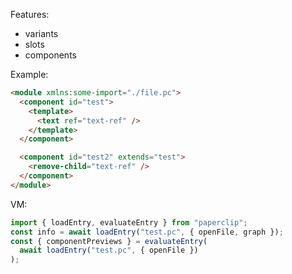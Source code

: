 Features:

- variants
- slots
- components

Example:

```html
<module xmlns:some-import="./file.pc">
  <component id="test">
    <template>
      <text ref="text-ref" />
    </template>
  </component>

  <component id="test2" extends="test">
    <remove-child="text-ref" />
  </component>
</module>
```

VM:

```typescript
import { loadEntry, evaluateEntry } from "paperclip";
const info = await loadEntry("test.pc", { openFile, graph });
const { componentPreviews } = evaluateEntry(
  await loadEntry("test.pc", { openFile })
);
```
